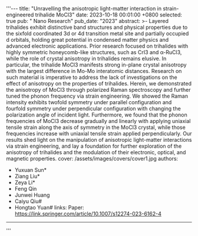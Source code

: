 '''---
title:          "Unravelling the anisotropic light-matter interaction in strain-engineered trihalide MoCl3"
date:           2023-10-18 00:01:00 +0800
selected:       true
pub:            " Nano Research"
pub_date:       "2023"
abstract: >-
  Layered trihalides exhibit distinctive band structures and physical properties due to the sixfold coordinated 3d or 4d transition metal site and partially occupied d orbitals, holding great potential in condensed matter physics and advanced electronic applications. Prior research focused on trihalides with highly symmetric honeycomb-like structures, such as CrI3 and α-RuCl3, while the role of crystal anisotropy in trihalides remains elusive. In particular, the trihalide MoCl3 manifests strong in-plane crystal anisotropy with the largest difference in Mo-Mo interatomic distances. Research on such material is imperative to address the lack of investigations on the effect of anisotropy on the properties of trihalides. Herein, we demonstrated the anisotropy of MoCl3 through polarized Raman spectroscopy and further tuned the phonon frequency via strain engineering. We showed the Raman intensity exhibits twofold symmetry under parallel configuration and fourfold symmetry under perpendicular configuration with changing the polarization angle of incident light. Furthermore, we found that the phonon frequencies of MoCl3 decrease gradually and linearly with applying uniaxial tensile strain along the axis of symmetry in the MoCl3 crystal, while those frequencies increase with uniaxial tensile strain applied perpendicularly. Our results shed light on the manipulation of anisotropic light-matter interactions via strain engineering, and lay a foundation for further exploration of the anisotropy of trihalides and the modulation of their electronic, optical, and magnetic properties.
cover:          /assets/images/covers/cover1.jpg
authors:
- Yuxuan Sun*
- Ziang Liu*
- Zeya Li*
- Feng Qin
- Junwei Huang
- Caiyu Qiu#
- Hongtao Yuan#
links:
  Paper: https://link.springer.com/article/10.1007/s12274-023-6162-4
---
'''
